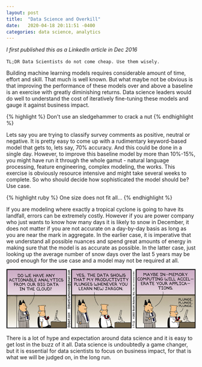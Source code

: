 ```yaml
---
layout: post
title:  "Data Science and Overkill"
date:   2020-04-18 20:11:51 -0400
categories: data science, analytics
---
```

<i> I first published this as a LinkedIn article in Dec 2016 </i>

`TL;DR Data Scientists do not come cheap. Use them wisely.`

Building machine learning models requires considerable amount of time, effort and skill. That much is well known. But what maybe not be obvious is that improving the performance of these models over and above a baseline is an exercise with greatly diminishing returns. Data science leaders would do well to understand the cost of iteratively fine-tuning these models and gauge it against business impact.

{% highlight %}
Don't use an sledgehammer to crack a nut
{% endhighlight %}

Lets say you are trying to classify survey comments as positive, neutral or negative. It is pretty easy to come up with a rudimentary keyword-based model that gets to, lets say, 70% accuracy. And this could be done in a single day. However, to improve this baseline model by more than 10%-15%, you might have run it through the whole gamut - natural language processing, feature engineering, complex modeling, the works. This exercise is obviously resource intensive and might take several weeks to complete. So who should decide how sophisticated the model should be? Use case.

{% highlight ruby %}
One size does not fit all...
{% endhighlight %}

If you are modeling where exactly a tropical cyclone is going to have its landfall, errors can be extremely costly. However if you are power company who just wants to know how many days it is likely to snow in December, it does not matter if you are not accurate on a day-by-day basis as long as you are near the mark in aggregate. In the earlier case, it is imperative that we understand all possible nuances and spend great amounts of energy in making sure that the model is as accurate as possible. In the latter case, just looking up the average number of snow days over the last 5 years may be good enough for the use case and a model may not be required at all.

<img src='/assets/dilbert-jargon.jpeg'>

There is a lot of hype and expectation around data science and it is easy to get lost in the buzz of it all. Data science is undoubtedly a game changer, but it is essential for data scientists to focus on business impact, for that is what we will be judged on, in the long run.

